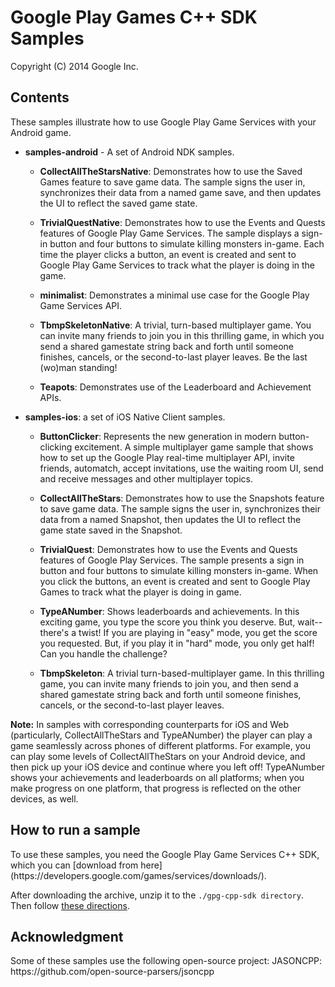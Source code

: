 Google Play Games C++ SDK Samples
=================================

Copyright (C) 2014 Google Inc.

<h2>Contents</h2>

These samples illustrate how to use Google Play Game Services with your Android game.

* **samples-android** - A set of Android NDK samples.

    * **CollectAllTheStarsNative**: Demonstrates how to use the Saved Games feature to save game data. The sample signs the user in, synchronizes their data from a named game save, and then updates the UI to reflect the saved game state.

    * **TrivialQuestNative**: Demonstrates how to use the Events and Quests features of Google Play Game Services. The sample displays a sign-in button and four buttons to simulate killing monsters in-game. Each time the player clicks a button, an event is
created and sent to Google Play Game Services to track what the player is doing in the game.

    * **minimalist**: Demonstrates a minimal use case for the Google Play Game Services API.

    * **TbmpSkeletonNative**: A trivial, turn-based multiplayer game.  You can invite many friends to join you in this thrilling game, in which you send a shared gamestate string back and forth until someone finishes, cancels, or the second-to-last player leaves. Be the last (wo)man standing!

    * **Teapots**: Demonstrates use of the Leaderboard and Achievement APIs.

* **samples-ios**: a set of iOS Native Client samples.

    * **ButtonClicker**: Represents the new generation in modern button-clicking excitement. A simple multiplayer game sample that shows how to set up the Google Play real-time multiplayer API, invite friends, automatch, accept invitations, use the waiting room UI, send and receive messages and other multiplayer topics.

    * **CollectAllTheStars**: Demonstrates how to use the Snapshots feature to save game data. The sample signs the user in, synchronizes their data from a named Snapshot, then updates the UI to reflect the game state saved in the Snapshot.

    * **TrivialQuest**: Demonstrates how to use the Events and Quests features of Google Play Services. The sample presents a sign in button and four buttons to simulate killing monsters in-game. When you click the buttons, an event is
created and sent to Google Play Games to track what the player is doing in game.

    * **TypeANumber**: Shows leaderboards and achievements. In this exciting game, you type the score you think you deserve. But, wait--there's a twist! If you are playing in "easy" mode, you get the score you requested. But, if you play it in "hard" mode, you only get half! Can you handle the challenge?

   * **TbmpSkeleton**: A trivial turn-based-multiplayer game.  In this thrilling game, you can invite many friends to join you, and then send a shared gamestate string back and forth until someone finishes, cancels, or the second-to-last player leaves.

**Note:** In samples with corresponding counterparts for iOS and Web (particularly, CollectAllTheStars and TypeANumber) the player can play a game seamlessly across phones of different platforms. For example, you can play some levels of CollectAllTheStars on your Android device, and then pick up your iOS device and continue where you left off! TypeANumber shows your achievements and leaderboards on all platforms; when you make progress on one platform, that progress is reflected on the other devices, as well.

<h2>How to run a sample</h2>
To use these samples, you need the Google Play Game Services C++ SDK, which you
can [download from here](https://developers.google.com/games/services/downloads/).

After downloading the archive, unzip it to the  `./gpg-cpp-sdk directory`. Then follow [these directions](https://developers.google.com/games/services/cpp/GettingStartedNativeClient).

<h2>Acknowledgment</h2>
Some of these samples use the following open-source project:
JASONCPP: https://github.com/open-source-parsers/jsoncpp
